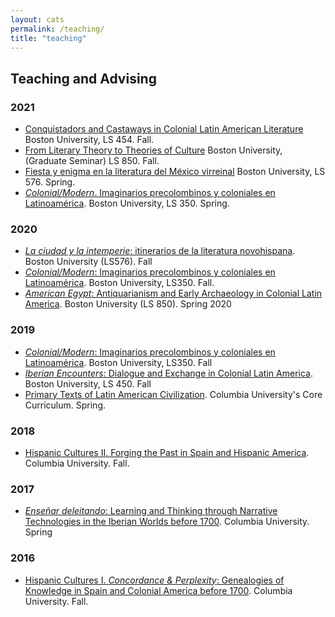 ```yaml
---
layout: cats
permalink: /teaching/
title: "teaching"
---
```


## Teaching and Advising



### 2021

- [Conquistadors and Castaways in Colonial Latin American Literature]() Boston University, LS 454. Fall. 
- [From Literary Theory to Theories of Culture]() Boston University, (Graduate Seminar) LS 850. Fall.
- [Fiesta y enigma en la literatura del México virreinal](hipomenes.github.io/novohispana) Boston University, LS 576. Spring.
- [*Colonial/Modern*. Imaginarios precolombinos y coloniales en Latinoamérica](https://hipomenes.github.io/colonial-modern/#!index.md). Boston University, LS 350. Spring. 

### 2020

- [*La ciudad y la intemperie*: itinerarios de la literatura novohispana](). Boston University (LS576). Fall
- [*Colonial/Modern*: Imaginarios precolombinos y coloniales en Latinoamérica](https://hipomenes.github.io/colonial-modern/#!index.md). Boston University, LS350. Fall.
- [*American Egypt*: Antiquarianism and Early Archaeology in Colonial Latin America](https://sites.bu.edu/american-egypt/). Boston University (LS 850). Spring 2020 

### 2019

- [*Colonial/Modern*: Imaginarios precolombinos y coloniales en Latinoamérica](https://hipomenes.github.io/colonial-modern/#!index.md). Boston University, LS350. Fall
- [*Iberian Encounters*: Dialogue and Exchange in Colonial Latin America](https://hipomenes.github.io/iberian-encounters/#!index.md). Boston University, LS 450. Fall
- [Primary Texts of Latin American Civilization](). Columbia University's Core Curriculum. Spring.

### 2018

- [Hispanic Cultures II. Forging the Past in Spain and Hispanic America](). Columbia University. Fall.

### 2017

- [*Enseñar deleitando*: Learning and Thinking through Narrative Technologies in the Iberian Worlds before 1700](). Columbia University. Spring

### 2016

- [Hispanic Cultures I. *Concordance & Perplexity*: Genealogies of Knowledge in Spain and Colonial America before 1700](). Columbia University. Fall.
